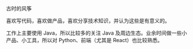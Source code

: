 
古时的风筝

喜欢写代码，喜欢做产品，喜欢分享技术知识，并认为这些是有意义的。

工作上主要使用 Java，所以比较多的关注 Java 及周边生态。业余时间做一些小产品、小工具，所以对 Python、前端（尤其是 React）也比较熟悉。



